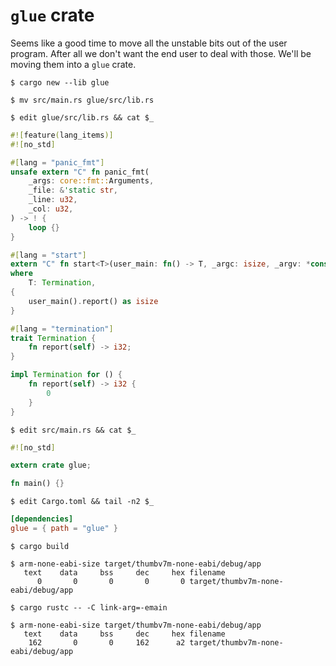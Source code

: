 # `glue` crate

Seems like a good time to move all the unstable bits out of the user program. After all we don't
want the end user to deal with those. We'll be moving them into a `glue` crate.

``` console
$ cargo new --lib glue

$ mv src/main.rs glue/src/lib.rs

$ edit glue/src/lib.rs && cat $_
```

``` rust
#![feature(lang_items)]
#![no_std]

#[lang = "panic_fmt"]
unsafe extern "C" fn panic_fmt(
    _args: core::fmt::Arguments,
    _file: &'static str,
    _line: u32,
    _col: u32,
) -> ! {
    loop {}
}

#[lang = "start"]
extern "C" fn start<T>(user_main: fn() -> T, _argc: isize, _argv: *const *const u8) -> isize
where
    T: Termination,
{
    user_main().report() as isize
}

#[lang = "termination"]
trait Termination {
    fn report(self) -> i32;
}

impl Termination for () {
    fn report(self) -> i32 {
        0
    }
}
```

``` console
$ edit src/main.rs && cat $_
```

``` rust
#![no_std]

extern crate glue;

fn main() {}
```

``` console
$ edit Cargo.toml && tail -n2 $_
```

``` toml
[dependencies]
glue = { path = "glue" }
```

``` console
$ cargo build

$ arm-none-eabi-size target/thumbv7m-none-eabi/debug/app
   text    data     bss     dec     hex filename
      0       0       0       0       0 target/thumbv7m-none-eabi/debug/app

$ cargo rustc -- -C link-arg=-emain

$ arm-none-eabi-size target/thumbv7m-none-eabi/debug/app
   text    data     bss     dec     hex filename
    162       0       0     162      a2 target/thumbv7m-none-eabi/debug/app
```
